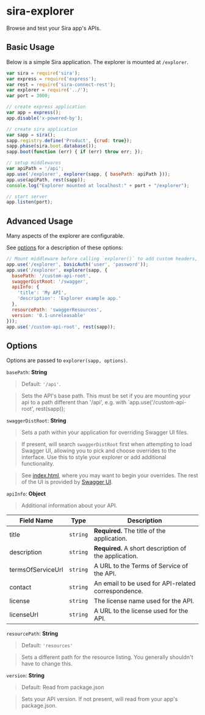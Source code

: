 sira-explorer
=============

Browse and test your Sira app's APIs.

## Basic Usage

Below is a simple Sira application. The explorer is mounted at `/explorer`.

```js
var sira = require('sira');
var express = require('express');
var rest = require('sira-connect-rest');
var explorer = require('../');
var port = 3000;

// create express application
var app = express();
app.disable('x-powered-by');

// create sira application
var sapp = sira();
sapp.registry.define('Product', {crud: true});
sapp.phase(sira.boot.database());
sapp.boot(function (err) { if (err) throw err; });

// setup middlewares
var apiPath = '/api';
app.use('/explorer', explorer(sapp, { basePath: apiPath }));
app.use(apiPath, rest(sapp));
console.log("Explorer mounted at localhost:" + port + "/explorer");

// start server
app.listen(port);
```

## Advanced Usage

Many aspects of the explorer are configurable. 

See [options](#options) for a description of these options:

```js
// Mount middleware before calling `explorer()` to add custom headers, auth, etc.
app.use('/explorer', basicAuth('user', 'password'));
app.use('/explorer', explorer(sapp, {
  basePath: '/custom-api-root',
  swaggerDistRoot: '/swagger',
  apiInfo: {
    'title': 'My API',
    'description': 'Explorer example app.'
  },
  resourcePath: 'swaggerResources',
  version: '0.1-unreleasable'
}));
app.use('/custom-api-root', rest(sapp));
```

## Options

Options are passed to `explorer(sapp, options)`.

`basePath`: **String**

> Default: `'/api'`.

> Sets the API's base path. This must be set if you are mounting your api
> to a path different than '/api', e.g. with
> `app.use('/custom-api-root', rest(sapp));

`swaggerDistRoot`: **String** 

> Sets a path within your application for overriding Swagger UI files.

> If present, will search `swaggerDistRoot` first when attempting to load Swagger UI, allowing
> you to pick and choose overrides to the interface. Use this to style your explorer or
> add additional functionality.

> See [index.html](public/index.html), where you may want to begin your overrides.
> The rest of the UI is provided by [Swagger UI](https://github.com/wordnik/swagger-ui).

`apiInfo`: **Object**

> Additional information about your API. 

Field Name | Type | Description
---|:---:|---
<a name="infoTitle"/>title | `string` | **Required.** The title of the application.
<a name="infoDescription"/>description | `string` | **Required.** A short description of the application.
<a name="infoTermsOfServiceUrl"/>termsOfServiceUrl | `string` | A URL to the Terms of Service of the API.
<a name="infoContact"/>contact | `string` | An email to be used for API-related correspondence.
<a name="infoLicense"/>license | `string` | The license name used for the API.
<a name="infoLicenseUrl"/>licenseUrl | `string` | A URL to the license used for the API.


`resourcePath`: **String**

> Default: `'resources'`

> Sets a different path for the resource listing.
> You generally shouldn't have to change this.

`version`: **String**

> Default: Read from package.json

> Sets your API version. If not present, will read from your app's package.json.
